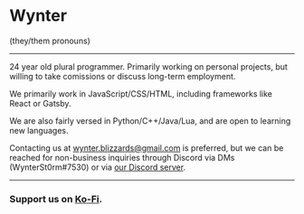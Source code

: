 # Wynter
(they/them pronouns)

---

24 year old plural programmer. Primarily working on personal projects, but willing to take comissions or discuss long-term employment.

We primarily work in JavaScript/CSS/HTML, including frameworks like React or Gatsby.

We are also fairly versed in Python/C++/Java/Lua, and are open to learning new languages.

Contacting us at wynter.blizzards@gmail.com is preferred, but we can be reached for non-business inquiries through Discord via DMs (WynterSt0rm#7530) or via [our Discord server](https://discord.gg/mTArZvRqu9).

---
### Support us on [Ko-Fi](https://ko-fi.com/wynterst0rm).
